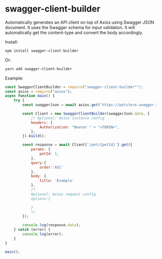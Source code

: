 # swagger-client-builder

Automatically generates an API client on top of Axios using Swagger JSON document.
It uses the Swagger schema for input validation.
It will automatically get the content-type and convert the body accordingly.

Install:

```bash
npm install swagger-client-builder
```

Or:

```bash
yarn add swagger-client-builder
```

Example:

```javascript
const SwaggerClientBuilder = require("swagger-client-builder"");
const axios = require("axios");
async function main() {
    try {
        const swaggerJson = await axios.get('https://petstore.swagger.io/v2/swagger.json');

        const Client = new SwaggerClientBuilder(swaggerJson.data, {
            // Optional: Axios instance config
            headers: {
                Authorization: "Bearer " + "<TOKEN>",
            },
        }).build();

        const response = await Client['/pet/{petId}'].get({
            params: {
                petId: 1,
            },
            query:{
                order:'ASC'
            },
            body: {
                title: 'Example'
            },
            /*
            Optional: Axios request config
            options:{

            }
            */
        });

        console.log(response.data);
    } catch (error) {
        console.log(error);
    }
}

main();
```
